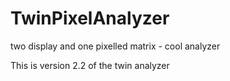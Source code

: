 # TwinPixelAnalyzer
two display and one pixelled matrix - cool analyzer

This is version 2.2 of the twin analyzer
